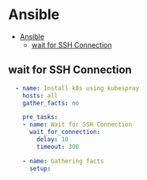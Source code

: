 # Ansible
<!--ts-->
   * [Ansible](#ansible)
      * [wait for SSH Connection](#wait-for-ssh-connection)

<!-- Added by: morelly_t1, at: Sat 02 Jan 2021 07:53:56 PM CET -->

<!--te-->

## wait for SSH Connection
```yaml
  - name: Install k8s using kubespray
    hosts: all
    gather_facts: no

    pre_tasks:
    - name: Wait for SSH Connection
      wait_for_connection:
        delay: 10
        timeout: 300

    - name: Gathering facts
      setup:
```
